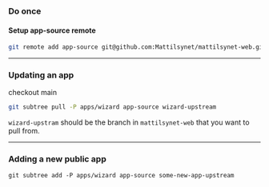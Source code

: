 ### Do once
#### Setup app-source remote
```bash
git remote add app-source git@github.com:Mattilsynet/mattilsynet-web.git
```
---

### Updating an app
checkout main
```bash
git subtree pull -P apps/wizard app-source wizard-upstream
```
`wizard-upstram` should be the branch in `mattilsynet-web` that you want to pull from.

---

### Adding a new public app
```
git subtree add -P apps/wizard app-source some-new-app-upstream
```

